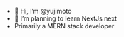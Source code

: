 - 👋 Hi, I’m @yujimoto
- 🌱 I’m planning to learn NextJs next
- Primarily a MERN stack developer 

<!---
yujimoto/yujimoto is a ✨ special ✨ repository because its `README.md` (this file) appears on your GitHub profile.
You can click the Preview link to take a look at your changes.
--->
